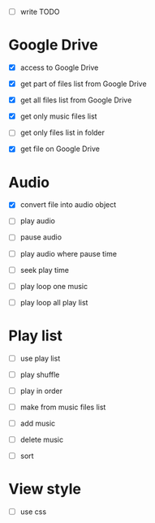 - [ ] write TODO


# Google Drive

- [x] access to Google Drive
- [x] get part of files list from Google Drive
- [x] get all files list from Google Drive
- [x] get only music files list
- [ ] get only files list in folder
- [x] get file on Google Drive


# Audio

- [x] convert file into audio object
- [ ] play audio
- [ ] pause audio
- [ ] play audio where pause time
- [ ] seek play time
- [ ] play loop one music
- [ ] play loop all play list


# Play list

- [ ] use play list
- [ ] play shuffle
- [ ] play in order
- [ ] make from music files list
- [ ] add music
- [ ] delete music
- [ ] sort


# View style

- [ ] use css
